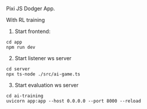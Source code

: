 Pixi JS Dodger App.

With RL training

1. Start frontend:

```
cd app
npm run dev
```

2. Start listener ws server

```
cd server
npx ts-node ./src/ai-game.ts
```

3. Start evaluation ws server

```
cd ai-training
uvicorn app:app --host 0.0.0.0 --port 8000 --reload
```
